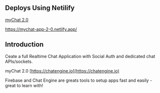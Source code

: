  
 ## Deploys Using Netilify
 <a href=" https://mychat-app-2-0.netlify.app" target="_blank">myChat 2.0</a>
 
 https://mychat-app-2-0.netlify.app/

## Introduction

Ceate a full Realtime Chat Application with Social Auth and dedicated chat APIs/sockets.

myChat 2.0  [https://chatengine.io](https://chatengine.io)

Firebase and Chat Engine are greats tools to setup apps fast and easily - great to learn with!

